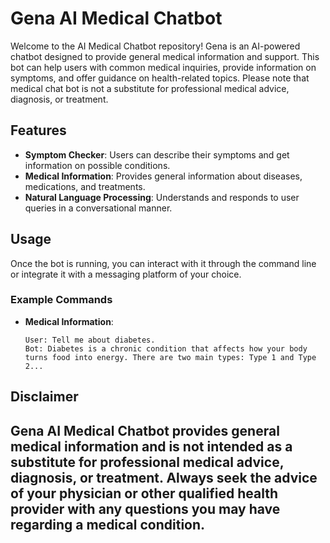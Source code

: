 # Gena AI Medical Chatbot

Welcome to the AI Medical Chatbot repository! Gena is an AI-powered chatbot designed to provide general medical information and support. This bot can help users with common medical inquiries, provide information on symptoms, and offer guidance on health-related topics. Please note that medical chat bot is not a substitute for professional medical advice, diagnosis, or treatment.

## Features

- **Symptom Checker**: Users can describe their symptoms and get information on possible conditions.
- **Medical Information**: Provides general information about diseases, medications, and treatments.
- **Natural Language Processing**: Understands and responds to user queries in a conversational manner.

## Usage

Once the bot is running, you can interact with it through the command line or integrate it with a messaging platform of your choice.

### Example Commands

- **Medical Information**:
    ```
    User: Tell me about diabetes.
    Bot: Diabetes is a chronic condition that affects how your body turns food into energy. There are two main types: Type 1 and Type 2...
    ```
    
## Disclaimer

Gena AI Medical Chatbot provides general medical information and is not intended as a substitute for professional medical advice, diagnosis, or treatment. Always seek the advice of your physician or other qualified health provider with any questions you may have regarding a medical condition.
---
